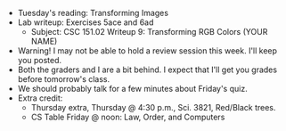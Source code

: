 * Tuesday's reading: Transforming Images
* Lab writeup: Exercises 5ace and 6ad
    * Subject: CSC 151.02 Writeup 9: Transforming RGB Colors (YOUR NAME)
* Warning!  I may not be able to hold a review session this week.  I'll
  keep you posted.
* Both the graders and I are a bit behind.  I expect that I'll get you 
  grades before tomorrow's class.
* We should probably talk for a few minutes about Friday's quiz.
* Extra credit: 
    * Thursday extra, Thursday @ 4:30 p.m., Sci. 3821, Red/Black trees.
    * CS Table Friday @ noon: Law, Order, and Computers
